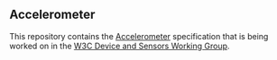 ## Accelerometer

This repository contains the
[Accelerometer](https://w3c.github.io/accelerometer/)
specification that is being worked on in the
[W3C Device and Sensors Working Group](http://www.w3.org/2009/dap/).
